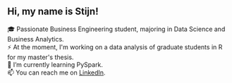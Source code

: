 ## Hi, my name is Stijn!
🎓 Passionate Business Engineering student, majoring in Data Science and Business Analytics. <br/>
⚡ At the moment, I'm working on a data analysis of graduate students in R for my master's thesis. <br/>
🌱 I’m currently learning PySpark. <br/>
📫 You can reach me on [LinkedIn](https://www.linkedin.com/in/stijn-verpoest/).

<!--[![Stijn Verpoest's github stats](https://github-readme-stats.vercel.app/api?username=stijnverpoest)](https://github.com/anuraghazra/github-readme-stats) -->

<!--
**stijnverpoest/stijnverpoest** is a ✨ _special_ ✨ repository because its `README.md` (this file) appears on your GitHub profile.

Here are some ideas to get you started:

- 🔭 I’m currently working on ...
- 🌱 I’m currently learning ...
- 👯 I’m looking to collaborate on ...
- 🤔 I’m looking for help with ...
- 💬 Ask me about ...
- 📫 How to reach me: ...
- 😄 Pronouns: ...
- ⚡ Fun fact: ...
-->
